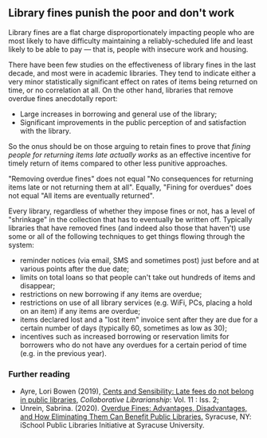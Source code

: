 ## Library fines punish the poor and don't work

Library fines are a flat charge disproportionately impacting people who are most likely to have difficulty maintaining a reliably-scheduled life and least likely to be able to pay — that is, people with insecure work and housing.

There have been few studies on the effectiveness of library fines in the last decade, and most were in academic libraries. They tend to indicate either a very minor statistically significant effect on rates of items being returned on time, or no correlation at all. On the other hand, libraries that remove overdue fines anecdotally report:

* Large increases in borrowing and general use of the library;
* Significant improvements in the public perception of and satisfaction with the library.

So the onus should be on those arguing to retain fines to prove that _fining people for returning items late actually works_ as an effective incentive for timely return of items compared to other less punitive approaches.

"Removing overdue fines" does not equal "No consequences for returning items late or not returning them at all". Equally, "Fining for overdues" does not equal "All items are eventually returned".

Every library, regardless of whether they impose fines or not, has a level of "shrinkage" in the collection that has to eventually be written off. Typically libraries that have removed fines (and indeed also those that haven't) use some or all of the following techniques to get things flowing through the system:

* reminder notices (via email, SMS and sometimes post) just before and at various points after the due date;
* limits on total loans so that people can't take out hundreds of items and disappear;
* restrictions on new borrowing if any items are overdue;
* restrictions on use of all library services (e.g. WiFi, PCs, placing a hold on an item) if any items are overdue;
* items declared lost and a "lost item" invoice sent after they are due for a certain number of days (typically 60, sometimes as low as 30);
* incentives such as increased borrowing or reservation limits for borrowers who do not have any overdues for a certain period of time (e.g. in the previous year).

### Further reading

- Ayre, Lori Bowen (2019), [Cents and Sensibility: Late fees do not belong in public libraries](https://digitalcommons.du.edu/collaborativelibrarianship/vol11/iss2/3/), _Collaborative Librarianship_: Vol. 11 : Iss. 2;
- Unrein, Sabrina. (2020). [Overdue Fines: Advantages, Disadvantages, and How Eliminating Them Can Benefit Public Libraries.](https://ischool.syr.edu/wp-content/uploads/2020/06/Overdue-Fines-Advantages-Disadvantages-and-How-Eliminating-Them-Can-Benefit-Public-Libraries.pdf) Syracuse, NY: iSchool Public Libraries Initiative at Syracuse University.